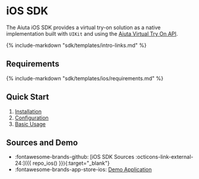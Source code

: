 # iOS SDK

The Aiuta iOS SDK provides a virtual try-on solution as a native implementation built with `UIKit` and using the [Aiuta Virtual Try On API](/api/try-on/index.md).

{% include-markdown "sdk/templates/intro-links.md" %}

## Requirements

{% include-markdown "sdk/templates/ios/requirements.md" %}

## Quick Start

1. [Installation](installation.md)
2. [Configuration](configuration.md)
3. [Basic Usage](basic-usage.md)

## Sources and Demo

<div class="grid cards" markdown>

- :fontawesome-brands-github: [iOS SDK Sources :octicons-link-external-24:]({{ repo_ios() }}){:target="_blank"}
- :fontawesome-brands-app-store-ios: [Demo Application](/sdk/demo-apps.md)

</div>
